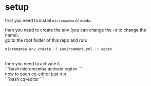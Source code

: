# setup
first you need to install `micromamba` or `mamba`

then you need to create the env (you can change the -n to change the name). <br />
go to the root folder of this repo and run: <br />
```bash
micromamba env create -f environment.yml -n cqdev
```
 <br />
then you need to activate it <br />
```bash
micromamba activate cqdev
```
 <br />
now to open cq-editor just run <br />
```bash
cq-editor
```

